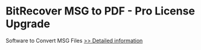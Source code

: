 # BitRecover MSG to PDF - Pro License Upgrade
Software to Convert MSG Files
[>> Detailed information](https://secure.shareit.com/shareit/product.html?productid=300987388&affiliateid=200057808)